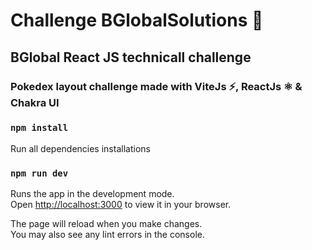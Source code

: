 # Challenge BGlobalSolutions 🚀
## BGlobal React JS technicall challenge

### Pokedex layout challenge made with ViteJs ⚡, ReactJs ⚛ & Chakra UI

### `npm install`

Run all dependencies installations

### `npm run dev`

Runs the app in the development mode.\
Open [http://localhost:3000](http://localhost:3000) to view it in your browser.

The page will reload when you make changes.\
You may also see any lint errors in the console.
